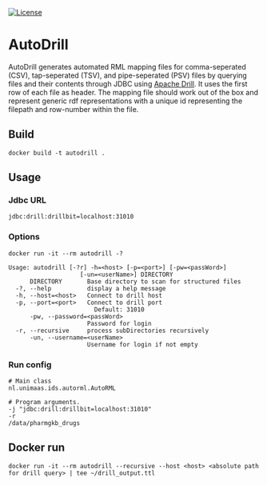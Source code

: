 [![License](https://img.shields.io/badge/license-MIT-blue.svg)](https://opensource.org/licenses/MIT)

# AutoDrill
AutoDrill generates automated RML mapping files for comma-seperated (CSV), tap-seperated (TSV), and pipe-seperated (PSV) files by querying files and their contents through JDBC using [Apache Drill](https://drill.apache.org). It uses the first row of each file as header. The mapping file should work out of the box and represent generic rdf representations with a unique id representing the filepath and row-number within the file.

## Build
```shell
docker build -t autodrill .
```
## Usage

### Jdbc URL

```shell
jdbc:drill:drillbit=localhost:31010
```

### Options

```shell
docker run -it --rm autodrill -?

Usage: autodrill [-?r] -h=<host> [-p=<port>] [-pw=<passWord>]
                    [-un=<userName>] DIRECTORY
      DIRECTORY       Base directory to scan for structured files
  -?, --help          display a help message
  -h, --host=<host>   Connect to drill host
  -p, --port=<port>   Connect to drill port
                        Default: 31010
      -pw, --password=<passWord>
                      Password for login
  -r, --recursive     process subDirectories recursively
      -un, --username=<userName>
                      Username for login if not empty
```
### Run config

```shell
# Main class
nl.unimaas.ids.autorml.AutoRML

# Program arguments.
-j "jdbc:drill:drillbit=localhost:31010"
-r
/data/pharmgkb_drugs
```



## Docker run

```shell
docker run -it --rm autodrill --recursive --host <host> <absolute path for drill query> | tee ~/drill_output.ttl
```
